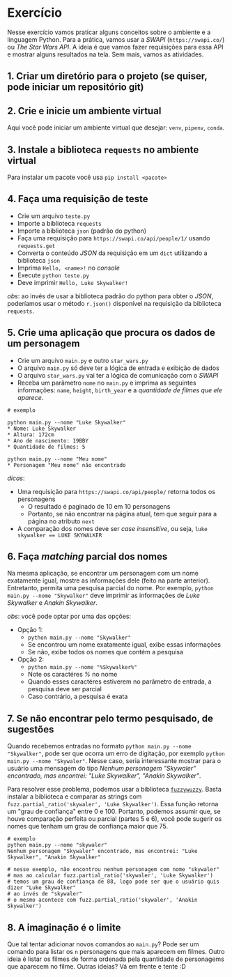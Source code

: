 # Exercício

Nesse exercício vamos praticar alguns conceitos sobre o ambiente e a linguagem Python.
Para a prática, vamos usar a _SWAPI_ (`https://swapi.co/`) ou _The Star Wars API_.
A ideia é que vamos fazer requisições para essa API e mostrar alguns resultados na tela.
Sem mais, vamos as atividades.

## 1. Criar um diretório para o projeto (se quiser, pode iniciar um repositório git)

## 2. Crie e inicie um ambiente virtual

Aqui você pode iniciar um ambiente virtual que desejar: `venv`, `pipenv`, `conda`.

## 3. Instale a biblioteca `requests` no ambiente virtual

Para instalar um pacote você usa `pip install <pacote>`

## 4. Faça uma requisição de teste

* Crie um arquivo `teste.py`
* Importe a biblioteca `requests`
* Importe a biblioteca `json` (padrão do python)
* Faça uma requisição para `https://swapi.co/api/people/1/` usando `requests.get`
* Converta o conteúdo _JSON_ da requisição em um `dict` utilizando a biblioteca `json`
* Imprima `Hello, <name>!` no _console_
* Execute `python teste.py`
* Deve imprimir `Hello, Luke Skywalker!`

_obs_: ao invés de usar a biblioteca padrão do python para obter o _JSON_, poderíamos
usar o método `r.json()` disponível na requisição da biblioteca `requests`.

## 5. Crie uma aplicação que procura os dados de um personagem

* Crie um arquivo `main.py` e outro `star_wars.py`
* O arquivo `main.py` só deve ter a lógica de entrada e exibição de dados
* O arquivo `star_wars.py` vai ter a lógica de comunicação com o _SWAPI_
* Receba um parâmetro `nome` no `main.py` e imprima as seguintes informações:
`name`, `height`, `birth_year` e a _quantidade de filmes que ele aparece_.
```
# exemplo

python main.py --nome "Luke Skywalker"
* Nome: Luke Skywalker
* Altura: 172cm
* Ano de nascimento: 19BBY
* Quantidade de filmes: 5

python main.py --nome "Meu nome"
* Personagem "Meu nome" não encontrado

```

_dicas_:
* Uma requisição para `https://swapi.co/api/people/` retorna todos os personagens
    * O resultado é paginado de 10 em 10 personagens
    * Portanto, se não encontrar na página atual, tem que seguir para a página no atributo `next`
* A comparação dos nomes deve ser _case insensitive_, ou seja, `luke skywalker == LUKE SKYWALKER`

## 6. Faça _matching_ parcial dos nomes

Na mesma aplicação, se encontrar um personagem com um nome exatamente igual,
mostre as informações dele (feito na parte anterior).
Entretanto, permita uma pesquisa parcial do nome.
Por exemplo, `python main.py --nome "Skywalker"` deve imprimir as informações de
_Luke Skywalker_ e _Anakin Skywalker_.

_obs_: você pode optar por uma das opções:
* Opção 1:
    * `python main.py --nome "Skywalker"`
    * Se encontrou um nome exatamente igual, exibe essas informações
    * Se não, exibe todos os nomes que contém a pesquisa
* Opção 2:
    * `python main.py --nome "%Skywalker%"`
    * Note os caractéres _%_ no nome
    * Quando esses caractéres estiverem no parâmetro de entrada, a pesquisa deve ser parcial
    * Caso contrário, a pesquisa é exata

## 7. Se não encontrar pelo termo pesquisado, de sugestões

Quando recebemos entradas no formato `python main.py --nome "Skywalker"`, pode ser que
ocorra um erro de digitação, por exemplo `python main.py --nome "Skywaler"`.
Nesse caso, seria interessante mostrar para o usuário uma mensagem do tipo
_Nenhum personagem "Skywaler" encontrado, mas encontrei: "Luke Skywalker", "Anakin Skywalker"_.

Para resolver esse problema, podemos usar a biblioteca [`fuzzywuzzy`](https://github.com/seatgeek/fuzzywuzzy).
Basta instalar a biblioteca e comparar as strings com 
`fuzz.partial_ratio('skywaler', 'Luke Skywalker')`. 
Essa função retorna um "grau de confiança" entre 0 e 100.
Portanto, podemos assumir que, se houve comparação perfeita ou parcial (partes 5 e 6), você pode sugerir os nomes que tenham um grau de confiança maior que 75.
```
# exemplo
python main.py --nome "skywaler"
Nenhum personagem "Skywaler" encontrado, mas encontrei: "Luke Skywalker", "Anakin Skywalker"

# nesse exemplo, não encontrou nenhum personagem com nome "skywaler"
# mas ao calcular fuzz.partial_ratio('skywaler', 'Luke Skywalker')
# temos um grau de confiança de 88, logo pode ser que o usuário quis dizer "Luke Skywalker"
# ao invés de "skywaler"
# o mesmo acontece com fuzz.partial_ratio('skywaler', 'Anakin Skywalker')
```

## 8. A imaginação é o limite

Que tal tentar adicionar novos comandos ao `main.py`?
Pode ser um comando para listar os `n` personagens que mais aparecem em filmes.
Outro ideia é listar os filmes de forma ordenada pela quantidade de personagems que aparecem no filme.
Outras ideias? Vá em frente e tente :D
